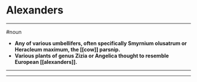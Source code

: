 # Alexanders
---
#noun
- **Any of various umbellifers, often specifically Smyrnium olusatrum or Heracleum maximum, the [[cow]] parsnip.**
- **Various plants of genus Zizia or Angelica thought to resemble European [[alexanders]].**
---
---
